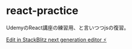 # react-practice

UdemyのReact講座の練習用、と言いつつjsの復習。

[Edit in StackBlitz next generation editor ⚡️](https://stackblitz.com/~/github.com/Hikarinrin7/react-practice)
